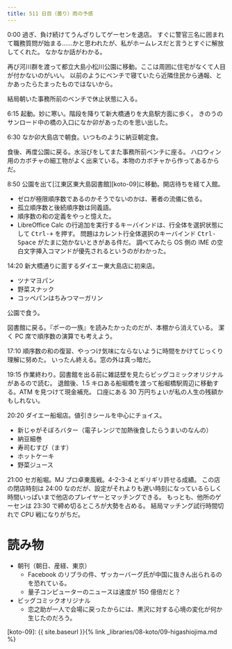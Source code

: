 ```yaml
---
title: 511 日目（曇り）雨の予感
---
```


0:00 過ぎ、負け続けてうんざりしてゲーセンを退店。
すぐに警官三名に囲まれて職務質問が始まる……かと思われたが、私がホームレスだと言うとすぐに解放してくれた。
なかなか話がわかる。

再び河川群を渡って都立大島小松川公園に移動。ここは周囲に住宅がなくて人目が付かないのがいい。
以前のようにベンチで寝ていたら近隣住民から通報、とかあったらたまったものではないから。

結局朝いた事務所前のベンチで休止状態に入る。

6:15 起動。妙に寒い。階段を降りて新大橋通りを大島駅方面に歩く。
きのうのサンロード中の橋の入口になか卯があったのを思い出した。

6:30 なか卯大島店で朝食。いつものように納豆朝定食。

食後、再度公園に戻る。水浴びをしてまた事務所前ベンチに座る。
ハロウィン用のカボチャの細工物がよく出来ている。本物のカボチャから作ってあるからだ。

8:50 公園を出て[江東区東大島図書館][koto-09]に移動。開店待ちを経て入館。
* ゼロが極限順序数であるのかそうでないのかは、著者の流儀に依る。
* 孤立順序数と後続順序数は同義語。
* 順序数の和の定義をやっと憶えた。
* LibreOffice Calc の行追加を実行するキーバインドは、行全体を選択状態にして <kbd>Ctrl-+</kbd> を押す。
  問題はカレント行全体選択のキーバインド <kbd>Ctrl-Space</kbd> がたまに効かないときがある件だ。
  調べてみたら OS 側の IME の空白文字挿入コマンドが優先されるというのがわかった。

14:20 新大橋通りに面するダイエー東大島店に初来店。
* ツナマヨパン
* 野菜スナック
* コッペパンはちみつマーガリン

公園で食う。

図書館に戻る。『ポーの一族』を読みたかったのだが、本棚から消えている。
潔く PC 席で順序数の演算でも考えよう。

17:10 順序数の和の復習、やっつけ気味にならないように時間をかけてじっくり理解に努めた。
いったん終える。窓の外は真っ暗だ。

19:15 作業終わり。図書館を出る前に雑誌壁を見たらビッグコミックオリジナルがあるので読む。
退館後、1.5 キロある船堀橋を渡って船堀橋駅周辺に移動する。ATM を見つけて現金補充。
口座にある 30 万円ちょいが私の人生の残額かもしれない。

20:20 ダイエー船堀店。値引きシールを中心にチョイス。
* 新じゃがそぼろバター（電子レンジで加熱後食したらうまいのなんの）
* 納豆細巻
* 寿司むすび（ます）
* ホットケーキ
* 野菜ジュース

21:00 セガ船堀。MJ プロ卓東風戦。4-2-3-4 とギリギリ許せる成績。
この店の閉店時刻は 24:00 なのだが、設定がそれよりも遅い時刻になっているらしく時間いっぱいまで他店のプレイヤーとマッチングできる。
もっとも、他所のゲーセンは 23:30 で締め切るところが大勢を占める。
結局マッチング試行時間切れで CPU 戦になりがちだ。

# 読み物

* 朝刊（朝日、産経、東京）
  * Facebook のリブラの件、ザッカーバーグ氏が中国に抜きん出られるのを恐れている。
  * 量子コンピューターのニュースは速度が 150 億倍だと？
* ビッグコミックオリジナル
  * 恋之助が一人で会場に戻ったからには、黒沢に対する心境の変化が何か生じたのだろう。

[koto-09]: {{ site.baseurl }}{% link _libraries/08-koto/09-higashiojima.md %}
